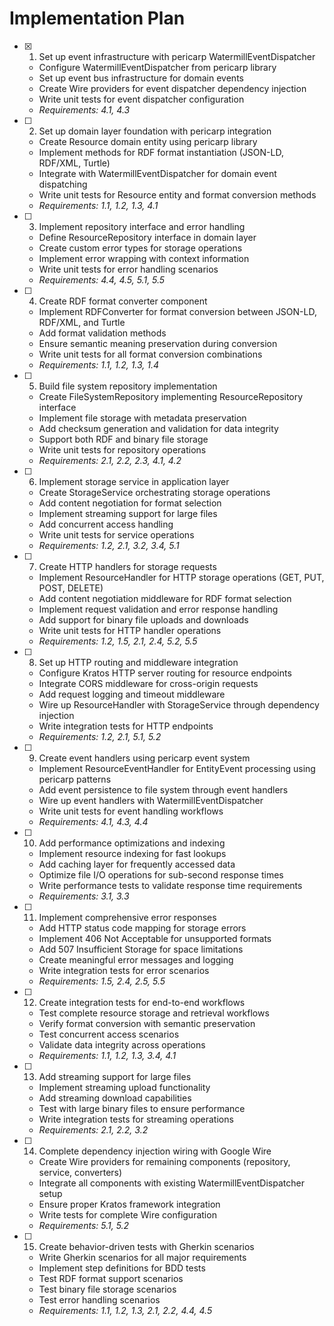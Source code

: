 # Implementation Plan

- [x] 1. Set up event infrastructure with pericarp WatermillEventDispatcher
  - Configure WatermillEventDispatcher from pericarp library
  - Set up event bus infrastructure for domain events
  - Create Wire providers for event dispatcher dependency injection
  - Write unit tests for event dispatcher configuration
  - _Requirements: 4.1, 4.3_

- [ ] 2. Set up domain layer foundation with pericarp integration
  - Create Resource domain entity using pericarp library
  - Implement methods for RDF format instantiation (JSON-LD, RDF/XML, Turtle)
  - Integrate with WatermillEventDispatcher for domain event dispatching
  - Write unit tests for Resource entity and format conversion methods
  - _Requirements: 1.1, 1.2, 1.3, 4.1_

- [ ] 3. Implement repository interface and error handling
  - Define ResourceRepository interface in domain layer
  - Create custom error types for storage operations
  - Implement error wrapping with context information
  - Write unit tests for error handling scenarios
  - _Requirements: 4.4, 4.5, 5.1, 5.5_

- [ ] 4. Create RDF format converter component
  - Implement RDFConverter for format conversion between JSON-LD, RDF/XML, and Turtle
  - Add format validation methods
  - Ensure semantic meaning preservation during conversion
  - Write unit tests for all format conversion combinations
  - _Requirements: 1.1, 1.2, 1.3, 1.4_

- [ ] 5. Build file system repository implementation
  - Create FileSystemRepository implementing ResourceRepository interface
  - Implement file storage with metadata preservation
  - Add checksum generation and validation for data integrity
  - Support both RDF and binary file storage
  - Write unit tests for repository operations
  - _Requirements: 2.1, 2.2, 2.3, 4.1, 4.2_

- [ ] 6. Implement storage service in application layer
  - Create StorageService orchestrating storage operations
  - Add content negotiation for format selection
  - Implement streaming support for large files
  - Add concurrent access handling
  - Write unit tests for service operations
  - _Requirements: 1.2, 2.1, 3.2, 3.4, 5.1_

- [ ] 7. Create HTTP handlers for storage requests
  - Implement ResourceHandler for HTTP storage operations (GET, PUT, POST, DELETE)
  - Add content negotiation middleware for RDF format selection
  - Implement request validation and error response handling
  - Add support for binary file uploads and downloads
  - Write unit tests for HTTP handler operations
  - _Requirements: 1.2, 1.5, 2.1, 2.4, 5.2, 5.5_

- [ ] 8. Set up HTTP routing and middleware integration
  - Configure Kratos HTTP server routing for resource endpoints
  - Integrate CORS middleware for cross-origin requests
  - Add request logging and timeout middleware
  - Wire up ResourceHandler with StorageService through dependency injection
  - Write integration tests for HTTP endpoints
  - _Requirements: 1.2, 2.1, 5.1, 5.2_

- [ ] 9. Create event handlers using pericarp event system
  - Implement ResourceEventHandler for EntityEvent processing using pericarp patterns
  - Add event persistence to file system through event handlers
  - Wire up event handlers with WatermillEventDispatcher
  - Write unit tests for event handling workflows
  - _Requirements: 4.1, 4.3, 4.4_

- [ ] 10. Add performance optimizations and indexing
  - Implement resource indexing for fast lookups
  - Add caching layer for frequently accessed data
  - Optimize file I/O operations for sub-second response times
  - Write performance tests to validate response time requirements
  - _Requirements: 3.1, 3.3_

- [ ] 11. Implement comprehensive error responses
  - Add HTTP status code mapping for storage errors
  - Implement 406 Not Acceptable for unsupported formats
  - Add 507 Insufficient Storage for space limitations
  - Create meaningful error messages and logging
  - Write integration tests for error scenarios
  - _Requirements: 1.5, 2.4, 2.5, 5.5_

- [ ] 12. Create integration tests for end-to-end workflows
  - Test complete resource storage and retrieval workflows
  - Verify format conversion with semantic preservation
  - Test concurrent access scenarios
  - Validate data integrity across operations
  - _Requirements: 1.1, 1.2, 1.3, 3.4, 4.1_

- [ ] 13. Add streaming support for large files
  - Implement streaming upload functionality
  - Add streaming download capabilities
  - Test with large binary files to ensure performance
  - Write integration tests for streaming operations
  - _Requirements: 2.1, 2.2, 3.2_

- [ ] 14. Complete dependency injection wiring with Google Wire
  - Create Wire providers for remaining components (repository, service, converters)
  - Integrate all components with existing WatermillEventDispatcher setup
  - Ensure proper Kratos framework integration
  - Write tests for complete Wire configuration
  - _Requirements: 5.1, 5.2_

- [ ] 15. Create behavior-driven tests with Gherkin scenarios
  - Write Gherkin scenarios for all major requirements
  - Implement step definitions for BDD tests
  - Test RDF format support scenarios
  - Test binary file storage scenarios
  - Test error handling scenarios
  - _Requirements: 1.1, 1.2, 1.3, 2.1, 2.2, 4.4, 4.5_